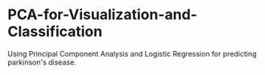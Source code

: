 # PCA-for-Visualization-and-Classification
Using Principal Component Analysis and Logistic Regression for predicting parkinson's disease.
